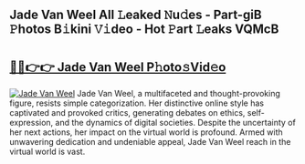 ## Jade Van Weel All 𝙻eaked 𝙽u𝚍es - Part-giB 𝙿hotos B𝚒kini 𝚅𝚒deo - Hot 𝙿art 𝙻eaks VQMcB

# <h2><a href="http://ld0t6l3.urlbe.top/?page=Jade+Van+Weel">🔗🔗👉👉 Jade Van Weel P𝚑oto𝚜Vid𝚎o</a></h2>

[![Jade Van Weel](https://i.imgur.com/eBuTRDB.gif)](http://ld0t6l3.urlbe.top/?page=Jade+Van+Weel)
Jade Van Weel, a multifaceted and thought-provoking figure, resists simple categorization. Her distinctive online style has captivated and provoked critics, generating debates on ethics, self-expression, and the dynamics of digital societies. Despite the uncertainty of her next actions, her impact on the virtual world is profound. Armed with unwavering dedication and undeniable appeal, Jade Van Weel reach in the virtual world is vast.
